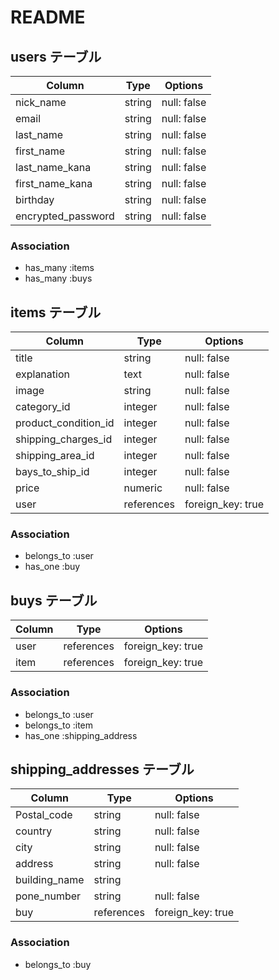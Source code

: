 # README

## users テーブル

| Column             | Type   | Options     |
| ------------------ | ------ | ----------- |
| nick_name          | string | null: false |
| email              | string | null: false |
| last_name          | string | null: false |
| first_name         | string | null: false |
| last_name_kana     | string | null: false |
| first_name_kana    | string | null: false |
| birthday           | string | null: false |
| encrypted_password | string | null: false |

### Association

* has_many :items
* has_many :buys

## items テーブル

| Column                | Type       | Options           |
| --------------------- | ---------- | ----------------- |
| title                 | string     | null: false       |
| explanation           | text       | null: false       |
| image                 | string     | null: false       |
| category_id           | integer    | null: false       |
| product_condition_id  | integer    | null: false       |
| shipping_charges_id   | integer    | null: false       |
| shipping_area_id      | integer    | null: false       |
| bays_to_ship_id       | integer    | null: false       |
| price                 | numeric    | null: false       |
| user                  | references | foreign_key: true |

### Association

* belongs_to :user
* has_one :buy

## buys テーブル

| Column      | Type       | Options           |
| ----------- | ---------- | ----------------- |
| user        | references | foreign_key: true |
| item        | references | foreign_key: true |

### Association

* belongs_to :user
* belongs_to :item
* has_one :shipping_address

## shipping_addresses テーブル

| Column          | Type       | Options           |
| --------------- | ---------- | ----------------- |
| Postal_code     | string     | null: false       |
| country         | string     | null: false       |
| city            | string     | null: false       |
| address         | string     | null: false       |
| building_name   | string     |                   |
| pone_number     | string     | null: false       |
| buy             | references | foreign_key: true |

### Association

* belongs_to :buy
